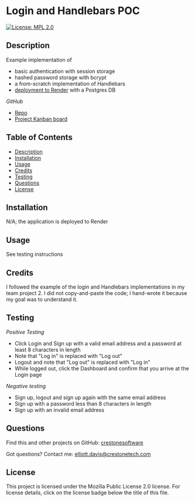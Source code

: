 # Login and Handlebars POC
[![License: MPL 2.0](https://img.shields.io/badge/License-MPL_2.0-brightgreen.svg)](https://opensource.org/licenses/MPL-2.0)
## <a name="Description"></a>Description
Example implementation of 
- basic authentication with session storage
- hashed password storage with bcrypt
- a from-scratch implementation of Handlebars
- [deployment to Render](https://login-and-handlebars-poc.onrender.com/) with a Postgres DB

*GitHub*
- [Repo](https://github.com/crestonesoftware/login-and-handlebars-poc)
- [Project Kanban board](https://github.com/users/crestonesoftware/projects/12/views/1)

## <a name="Table of Contents"></a>Table of Contents
- [Description](#Description)
- [Installation](#Installation)
- [Usage](#Usage)
- [Credits](#Credits)
- [Testing](#Testing)
- [Questions](#Questions)
- [License](#License)

## <a name="Installation"></a>Installation
N/A; the application is deployed to Render
## <a name="Usage"></a>Usage
See testing instructions
## <a name="Credits"></a>Credits
I followed the example of the login and Handlebars implementations in my team project 2. I did not copy-and-paste the code; I hand-wrote it because my goal was to understand it.
## <a name="Testing"></a>Testing
*Positive Testing*
- Click Login and Sign up with a valid email address and a password at least 8 characters in length
- Note that "Log in" is replaced with "Log out"
- Logout and note that "Log out" is replaced with "Log in"
- While logged out, click the Dashboard and confirm that you arrive at the Login page

*Negative testing*

- Sign up, logout and sign up again with the same email address
- Sign up with a password less than 8 characters in length
- Sign up with an invalid email address
## <a name="Questions"></a>Questions
Find this and other projects on GitHub: <a href="https://github.com/crestonesoftware">crestonesoftware</a>

Got questions? Contact me: <a href="mailto:elliott.davis@crestonetech.com">elliott.davis@crestonetech.com</a>
## <a name="License"></a>License
This project is licensed under the Mozilla Public License 2.0 license. For license details, click on the license badge below the title of this file.
